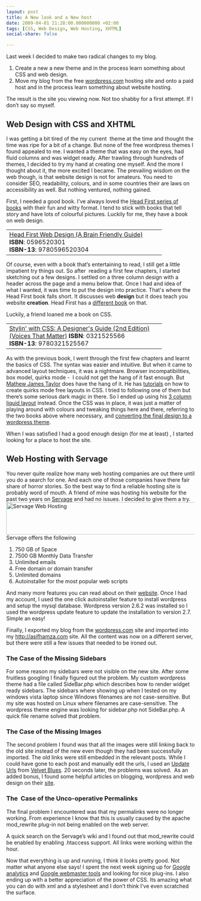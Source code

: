 ```yaml
---
layout: post
title: A New look and a New host
date: 2009-04-01 21:28:00.000000000 +02:00
tags: [CSS, Web Design, Web Hosting, XHTML]
social-share: false

---
```

Last week I decided to make two radical changes to my blog.

1. Create a new a new theme and in the process learn something about CSS and web design.
2. Move my blog from the free <a href="http://www.wordpress.com" target="_blank">wordpress.com</a> hosting site and onto a paid host and in the process learn something about website hosting.

The result is the site you viewing now. Not too shabby for a first attempt. If I don’t say so myself.


## Web Design with CSS and XHTML
I was getting a bit tired of the my current  theme at the time and thought the time was ripe for a bit of a change. But none of the free wordpress themes I found appealed to me. 
I wanted a theme that was easy on the eyes, had fluid columns and was widget ready. After trawling through hundreds of themes, I decided to try my hand at creating one myself. And the more I thought about it, the more excited I became. 
The prevailing wisdom on the web though, is that website design is not for amateurs. You need to consider SEO, readability, colours, and in some countries their are laws on accessibility as well. But nothing ventured, nothing gained.

First, I needed a good book.
I’ve always loved the <a href="http://headfirstlabs.com/" target="_blank">Head First series of books</a> with their fun and witty format. I tend to stick with books that tell story and have lots of colourful pictures. Luckily for me, they have a book on web design.
<div class="wlWriterEditableSmartContent" style="padding-bottom: 0px; margin: 0px; padding-left: 0px; padding-right: 0px; display: inline; float: none; padding-top: 0px">
<table border="0" cellspacing="0" cellpadding="2" width="400">
<tbody>
<tr>
<td width="400" valign="top"><a title="Head First Web Design (A Brain Friendly Guide)" href="http://www.amazon.com/exec/obidos/ASIN/0596520301/assbl05-20"><img style="float:left" src="{{ site.baseurl }}/assets/0596520301.01.MZZZZZZZ.jpg" border="0" alt="" align="left" />Head First Web Design (A Brain Friendly Guide)</a>
<strong>ISBN</strong>: 0596520301<br />
<strong>ISBN-13</strong>: 9780596520304</td>
</tr>
</tbody>
</table>
</div>

Of course, even with a book that’s entertaining to read, I still get a little impatient try things out. So after  reading a first few chapters, I started sketching out a few designs. I settled on a three column design with a header across the page and a menu below that.
Once I had and idea of what I wanted, it was time to put the design into practice. That's where the Head First book falls short. It discusses web **design** but it does teach you website **creation**. Head First has a <a href="http://www.amazon.com/exec/obidos/ASIN/059610197X/assbl05-20" target="_blank">different book</a> on that.

Luckily, a friend loaned me a book on CSS.
<div class="wlWriterEditableSmartContent" style="padding-bottom: 0px; margin: 0px; padding-left: 0px; padding-right: 0px; display: inline; float: none; padding-top: 0px">
<table border="0" cellspacing="0" cellpadding="2" width="400">
<tbody>
<tr>
<td width="400" valign="top"><a title="Stylin' with CSS: A Designer's Guide (2nd Edition) (Voices That Matter)" href="http://www.amazon.com/exec/obidos/ASIN/0321525566/assbl05-20"><img style="float:left" src="{{ site.baseurl }}/assets/0321525566.01.MZZZZZZZ.jpg" border="0" alt="" align="left" />Stylin' with CSS: A Designer's Guide (2nd Edition) (Voices That Matter)</a>
<strong>ISBN</strong>: 0321525566<br />
<strong>ISBN-13</strong>: 9780321525567</td>
</tr>
</tbody>
</table>
</div>

As with the previous book, I went through the first few chapters and learnt the basics of CSS. The syntax was easier and intuitive. But when it came to advanced layout techniques, it was a nightmare. Browser incompatibilities, box model, quirks mode -  I could not get the hang of it fast enough. But <a href="http://matthewjamestaylor.com/" target="_blank">Mathew James Taylor</a> does have the hang of it. He has <a href="http://matthewjamestaylor.com/blog/equal-height-columns-cross-browser-css-no-hacks" target="_blank">tutorials</a> on how to create quirks mode free layouts in CSS. I tried to following one of them but there’s some serious dark magic in there. So I ended up using his <a href="http://matthewjamestaylor.com/blog/ultimate-3-column-holy-grail-pixels.htm" target="_blank">3 column liquid layout</a> instead.
Once the CSS was in place, it was just a matter of playing around with colours and tweaking things here and there, referring to the two books above where necessary, and <a href="http://max.limpag.com/2006/09/01/how-to-convert-any-web-template-into-a-wordpress-theme/" target="_blank">converting the final design to a wordpress theme</a>.

When I was satisfied I had a good enough design (for me at least) , I started looking for a place to host the site.

## Web Hosting with Servage
You never quite realize how many web hosting companies are out there until you do a search for one. And each one of those companies have there fair share of horror stories. So the best way to find a reliable hosting site is probably word of mouth. A friend of mine was hosting his website for the past two years on <a href="http://www.servage.net/?coupon=cust68241" target="_blank">Servage</a> and had no issues. I decided to give them a try.
<a href="http://www.servage.net/?coupon=cust68241" target="_blank"><img style="border-right-width: 0px; display: block; float: none; border-top-width: 0px; border-bottom-width: 0px; margin-left: auto; border-left-width: 0px; margin-right: auto" src="{{ site.baseurl }}/assets/servagebanner.gif" border="0" alt="Servage Web Hosting" width="644" height="86" /></a>
Servage offers the following

1. 750 GB of Space
2. 7500 GB Monthly Data Transfer
3. Unlimited emails
4. Free domain or domain transfer
5. Unlimited domains
6. Autoinstaller for the most popular web scripts

And many more features you can read about on their <a href="http://www.servage.net/?coupon=cust68241" target="_blank">website</a>.
Once I had my account, I used the one click autoinstaller feature to install wordpress and setup the mysql database. Wordpress version 2.6.2 was installed so I used the wordpress update feature to update the installation to version 2.7.  Simple an easy!

Finally, I exported my blog from the <a href="http://www.wordpress.com/" target="_blank">wordpress.com</a> site and imported into my <a href="http://asifhamza.com">http://asifhamza.com</a> site. All the content was now on a different server, but there were still a few issues that needed to be ironed out.

### The Case of the Missing Sidebars
For some reason my sidebars were not visible on the new site. After some fruitless googling I finally figured out the problem. My custom wordpress theme had a file called SideBar.php which describes how to render widget ready sidebars. The sidebars where showing up when I tested on my windows vista laptop since Windows filenames are not case-sensitive. But my site was hosted on Linux where filenames are case-sensitive. The wordpress theme engine was looking for sidebar.php not SideBar.php. A quick file rename solved that problem.

### The Case of the Missing Images
The second problem I found was that all the images were still linking back to the old site instead of the new even though they had been successfully imported. The old links were still embedded in the relevant posts. While I could have gone to each post and manually edit the urls, I used an <a href="http://www.velvetblues.com/web-development-blog/wordpress-plugin-update-urls/" target="_blank">Update Urls</a> from <a href="http://www.velvetblues.com" target="_blank">Velvet Blues</a>. 20 seconds later, the problems was solved.  As an added bonus, I found some helpful articles on blogging, wordpress and web design on their <a href="http://www.velvetblues.com/web-development-blog/wordpress-plugin-update-urls/" target="_blank">site</a>.

### The  Case of the Unco-operative Permalinks
The final problem I encountered was that my permalinks were no longer working. From experience I know that this is usually caused by the apache mod_rewrite plug-in not being enabled on the web server. 

A quick search on the Servage’s wiki and I found out that mod_rewrite could be enabled by enabling .htaccess support. All links were working within the hour.

Now that everything is up and running, I think it looks pretty good. Not matter what anyone else says! I spent the next week signing up for <a href="http://www.google.com/analytics/" target="_blank">Google analytics</a> and <a href="http://www.google.com/webmasters/tools" target="_blank">Google webmaster tools</a> and looking for nice plug-ins. I also ending up with a better appreciation of the power of CSS. Its amazing what you can do with xml and a stylesheet and I don’t think I’ve even scratched the surface.
